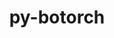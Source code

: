 ---
title: "py-botorch"
layout: cache
categories: [package, develop-2024-11-03]
meta: {"versions": ["0.8.4"], "compilers": ["apple-clang@=15.0.0", "gcc@=13.2.0"], "oss": ["ubuntu24.04", "ventura"], "platforms": ["darwin", "linux"], "targets": ["aarch64", "x86_64_v3"], "stacks": ["ml-darwin-aarch64-mps", "ml-linux-aarch64-cpu", "ml-linux-aarch64-cuda", "ml-linux-x86_64-cpu", "ml-linux-x86_64-cuda", "root"], "num_specs": 5, "num_specs_by_stack": {"root": 5, "ml-darwin-aarch64-mps": 1, "ml-linux-aarch64-cuda": 1, "ml-linux-aarch64-cpu": 1, "ml-linux-x86_64-cuda": 1, "ml-linux-x86_64-cpu": 1}}
spec_details: [{"hash": "g5avefh5igqif27dlhoxjbh25n2cqwbp", "compiler": "apple-clang@=15.0.0", "versions": ["0.8.4"], "os": "ventura", "platform": "darwin", "target": "aarch64", "variants": ["build_system=python_pip"], "stacks": ["root", "ml-darwin-aarch64-mps"], "size": "-", "tarball": "https://binaries.spack.io/develop-2024-11-03/build_cache/darwin-ventura-aarch64/apple-clang-15.0.0/py-botorch-0.8.4/darwin-ventura-aarch64-apple-clang-15.0.0-py-botorch-0.8.4-g5avefh5igqif27dlhoxjbh25n2cqwbp.spack"}, {"hash": "jo4gye5x5fyxdb23p4rgyxv7n2mig3gd", "compiler": "gcc@=13.2.0", "versions": ["0.8.4"], "os": "ubuntu24.04", "platform": "linux", "target": "aarch64", "variants": ["build_system=python_pip"], "stacks": ["root", "ml-linux-aarch64-cuda"], "size": "-", "tarball": "https://binaries.spack.io/develop-2024-11-03/build_cache/linux-ubuntu24.04-aarch64/gcc-13.2.0/py-botorch-0.8.4/linux-ubuntu24.04-aarch64-gcc-13.2.0-py-botorch-0.8.4-jo4gye5x5fyxdb23p4rgyxv7n2mig3gd.spack"}, {"hash": "x4yifzk5dqdu6xsqwmgib5cmg7fdolrb", "compiler": "gcc@=13.2.0", "versions": ["0.8.4"], "os": "ubuntu24.04", "platform": "linux", "target": "aarch64", "variants": ["build_system=python_pip"], "stacks": ["root", "ml-linux-aarch64-cpu"], "size": "-", "tarball": "https://binaries.spack.io/develop-2024-11-03/build_cache/linux-ubuntu24.04-aarch64/gcc-13.2.0/py-botorch-0.8.4/linux-ubuntu24.04-aarch64-gcc-13.2.0-py-botorch-0.8.4-x4yifzk5dqdu6xsqwmgib5cmg7fdolrb.spack"}, {"hash": "qk4dkccdaw2g3y4i2lkmuc2a6e24jzyi", "compiler": "gcc@=13.2.0", "versions": ["0.8.4"], "os": "ubuntu24.04", "platform": "linux", "target": "x86_64_v3", "variants": ["build_system=python_pip"], "stacks": ["root", "ml-linux-x86_64-cuda"], "size": "-", "tarball": "https://binaries.spack.io/develop-2024-11-03/build_cache/linux-ubuntu24.04-x86_64_v3/gcc-13.2.0/py-botorch-0.8.4/linux-ubuntu24.04-x86_64_v3-gcc-13.2.0-py-botorch-0.8.4-qk4dkccdaw2g3y4i2lkmuc2a6e24jzyi.spack"}, {"hash": "roaj2degsd45wfc4sim5rcv4rtpgqxuf", "compiler": "gcc@=13.2.0", "versions": ["0.8.4"], "os": "ubuntu24.04", "platform": "linux", "target": "x86_64_v3", "variants": ["build_system=python_pip"], "stacks": ["ml-linux-x86_64-cpu", "root"], "size": "-", "tarball": "https://binaries.spack.io/develop-2024-11-03/build_cache/linux-ubuntu24.04-x86_64_v3/gcc-13.2.0/py-botorch-0.8.4/linux-ubuntu24.04-x86_64_v3-gcc-13.2.0-py-botorch-0.8.4-roaj2degsd45wfc4sim5rcv4rtpgqxuf.spack"}]
---